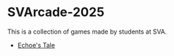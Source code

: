 # SVArcade-2025

This is a collection of games made by students at SVA.
- [Echoe's Tale](/exports/EchoesTale/)

